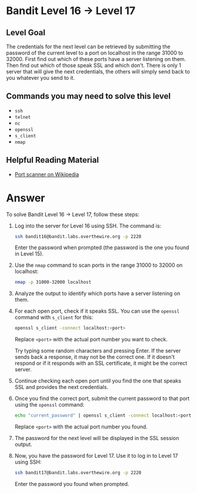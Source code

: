 # Bandit Level 16 → Level 17

## Level Goal

The credentials for the next level can be retrieved by submitting the password of the current level to a port on localhost in the range 31000 to 32000. First find out which of these ports have a server listening on them. Then find out which of those speak SSL and which don’t. There is only 1 server that will give the next credentials, the others will simply send back to you whatever you send to it.

## Commands you may need to solve this level

- `ssh`
- `telnet`
- `nc`
- `openssl`
- `s_client`
- `nmap`

## Helpful Reading Material

- [Port scanner on Wikipedia](https://en.wikipedia.org/wiki/Port_scanner)

# Answer

To solve Bandit Level 16 → Level 17, follow these steps:

1. Log into the server for Level 16 using SSH. The command is:

   ```bash
   ssh bandit16@bandit.labs.overthewire.org -p 2220
   ```

   Enter the password when prompted (the password is the one you found in Level 15).

2. Use the `nmap` command to scan ports in the range 31000 to 32000 on localhost:

   ```bash
   nmap -p 31000-32000 localhost
   ```

3. Analyze the output to identify which ports have a server listening on them.

4. For each open port, check if it speaks SSL. You can use the `openssl` command with `s_client` for this:

   ```bash
   openssl s_client -connect localhost:<port>
   ```

   Replace `<port>` with the actual port number you want to check.

   Try typing some random characters and pressing Enter. If the server sends back a response, it may not be the correct one. If it doesn't respond or if it responds with an SSL certificate, it might be the correct server.

5. Continue checking each open port until you find the one that speaks SSL and provides the next credentials.

6. Once you find the correct port, submit the current password to that port using the `openssl` command:

   ```bash
   echo "current_password" | openssl s_client -connect localhost:<port>
   ```

   Replace `<port>` with the actual port number you found.

7. The password for the next level will be displayed in the SSL session output.

8. Now, you have the password for Level 17. Use it to log in to Level 17 using SSH:

   ```bash
   ssh bandit17@bandit.labs.overthewire.org -p 2220
   ```

   Enter the password you found when prompted.
